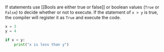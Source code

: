 If statements use [[Bools are either true or false]] or boolean values (`True` or `False`) to decide whether or not to execute. If the statement of `x > y` is true, the compiler will register it as `True` and execute the code.

```python
x = 3
y = 4

if x < y:
	print("x is less than y")
```

